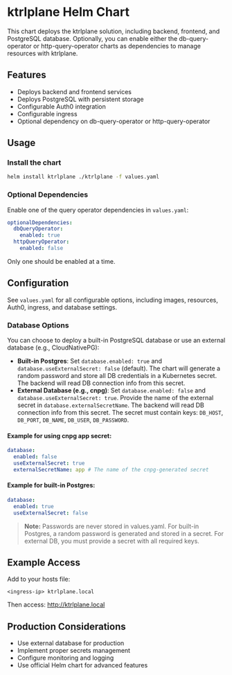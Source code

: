 # ktrlplane Helm Chart

This chart deploys the ktrlplane solution, including backend, frontend, and PostgreSQL database. Optionally, you can enable either the db-query-operator or http-query-operator charts as dependencies to manage resources with ktrlplane.

## Features

- Deploys backend and frontend services
- Deploys PostgreSQL with persistent storage
- Configurable Auth0 integration
- Configurable ingress
- Optional dependency on db-query-operator or http-query-operator

## Usage

### Install the chart

```sh
helm install ktrlplane ./ktrlplane -f values.yaml
```

### Optional Dependencies

Enable one of the query operator dependencies in `values.yaml`:

```yaml
optionalDependencies:
  dbQueryOperator:
    enabled: true
  httpQueryOperator:
    enabled: false
```

Only one should be enabled at a time.

## Configuration

See `values.yaml` for all configurable options, including images, resources, Auth0, ingress, and database settings.

### Database Options

You can choose to deploy a built-in PostgreSQL database or use an external database (e.g., CloudNativePG):

- **Built-in Postgres**: Set `database.enabled: true` and `database.useExternalSecret: false` (default). The chart will generate a random password and store all DB credentials in a Kubernetes secret. The backend will read DB connection info from this secret.
- **External Database (e.g., cnpg)**: Set `database.enabled: false` and `database.useExternalSecret: true`. Provide the name of the external secret in `database.externalSecretName`. The backend will read DB connection info from this secret. The secret must contain keys: `DB_HOST`, `DB_PORT`, `DB_NAME`, `DB_USER`, `DB_PASSWORD`.

#### Example for using cnpg app secret:

```yaml
database:
  enabled: false
  useExternalSecret: true
  externalSecretName: app # The name of the cnpg-generated secret
```

#### Example for built-in Postgres:

```yaml
database:
  enabled: true
  useExternalSecret: false
```

> **Note:** Passwords are never stored in values.yaml. For built-in Postgres, a random password is generated and stored in a secret. For external DB, you must provide a secret with all required keys.

## Example Access

Add to your hosts file:

```
<ingress-ip> ktrlplane.local
```

Then access: http://ktrlplane.local

## Production Considerations

- Use external database for production
- Implement proper secrets management
- Configure monitoring and logging
- Use official Helm chart for advanced features
